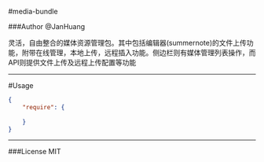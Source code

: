 #media-bundle

###Author @JanHuang
 
灵活，自由整合的媒体资源管理包。其中包括编辑器(summernote)的文件上传功能，附带在线管理，本地上传，远程插入功能。侧边栏则有媒体管理列表操作，而API则提供文件上传及远程上传配置等功能

----

#Usage

```json
{
    "require": {
        
    }
}
```

----

###License  MIT